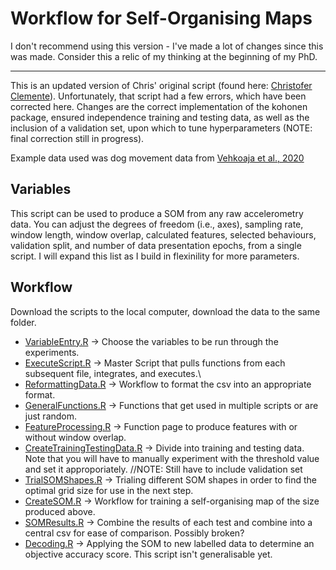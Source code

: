 # Workflow for Self-Organising Maps

I don't recommend using this version - I've made a lot of changes since this was made. Consider this a relic of my thinking at the beginning of my PhD.

---

This is an updated version of Chris' original script (found here: [Christofer Clemente](https://github.com/cclemente/Animal_accelerometry/tree/main)). Unfortunately, that script had a few errors, which have been corrected here. Changes are the correct implementation of the kohonen package, ensured independence training and testing data, as well as the inclusion of a validation set, upon which to tune hyperparameters (NOTE: final correction still in progress). 

Example data used was dog movement data from [Vehkoaja et al., 2020](https://www.sciencedirect.com/science/article/pii/S2352340922000348)

## Variables
This script can be used to produce a SOM from any raw accelerometry data. You can adjust the degrees of freedom (i.e., axes), sampling rate, window length, window overlap, calculated features, selected behaviours, validation split, and number of data presentation epochs, from a single script. I will expand this list as I build in flexinility for more parameters.

## Workflow
Download the scripts to the local computer, download the data to the same folder.

- [VariableEntry.R](https://github.com/OakAlice/SelfOrganisingMapWorkflow/blob/main/VariableEntry.R) -> Choose the variables to be run through the experiments.
- [ExecuteScript.R](https://github.com/OakAlice/SelfOrganisingMapWorkflow/blob/main/ExecuteScript.R) -> Master Script that pulls functions from each subsequent file, integrates, and executes.\
- [ReformattingData.R](https://github.com/OakAlice/SelfOrganisingMapWorkflow/blob/main/ReformattingData.R) -> Workflow to format the csv into an appropriate format.
- [GeneralFunctions.R](https://github.com/OakAlice/SelfOrganisingMapWorkflow/blob/main/GeneralFunctions.R) -> Functions that get used in multiple scripts or are just random.
- [FeatureProcessing.R](https://github.com/OakAlice/SelfOrganisingMapWorkflow/blob/main/FeatureProcessing.R) -> Function page to produce features with or without window overlap.
- [CreateTrainingTestingData.R](https://github.com/OakAlice/SelfOrganisingMapWorkflow/blob/main/CreateTrainingTestingData.R) -> Divide into training and testing data. Note that you will have to manually experiment with the threshold value and set it approporiately. //NOTE: Still have to include validation set
- [TrialSOMShapes.R](https://github.com/OakAlice/SelfOrganisingMapWorkflow/blob/main/TrialSOMShapes.R) -> Trialing different SOM shapes in order to find the optimal grid size for use in the next step.
- [CreateSOM.R](https://github.com/OakAlice/SelfOrganisingMapWorkflow/blob/main/CreateSOM.R) -> Workflow for training a self-organising map of the size produced above.
- [SOMResults.R](https://github.com/OakAlice/SelfOrganisingMapWorkflow/blob/main/SOMResults.R) -> Combine the results of each test and combine into a central csv for ease of comparison. Possibly broken?
- [Decoding.R](https://github.com/OakAlice/SelfOrganisingMapWorkflow/blob/main/Decoding.R) -> Applying the SOM to new labelled data  to determine an objective accuracy score. This script isn't generalisable yet.
  
